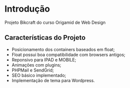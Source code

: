 # Introdução
Projeto Bikcraft do curso Origamid de Web Design

## Características do Projeto

- Posicionamento dos containers baseados em float;
- Float possui boa compatibilidade com browsers antigos;
- Reponsivo para IPAD e MOBILE;
- Animações com plugins;
- PHPMail e SendGrid;
- SEO básico implementado;
- Implementação de tema para Wordpress.